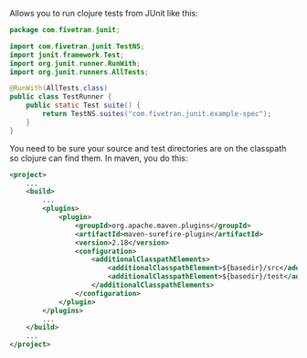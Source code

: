 Allows you to run clojure tests from JUnit like this:

```java
package com.fivetran.junit;

import com.fivetran.junit.TestNS;
import junit.framework.Test;
import org.junit.runner.RunWith;
import org.junit.runners.AllTests;

@RunWith(AllTests.class)
public class TestRunner {
    public static Test suite() {
        return TestNS.suites("com.fivetran.junit.example-spec");
    }
}
```

You need to be sure your source and test directories are on the classpath so clojure can find them.
In maven, you do this:

```xml
<project>
    ...
    <build>
        ...
        <plugins>
            <plugin>
                <groupId>org.apache.maven.plugins</groupId>
                <artifactId>maven-surefire-plugin</artifactId>
                <version>2.18</version>
                <configuration>
                    <additionalClasspathElements>
                        <additionalClasspathElement>${basedir}/src</additionalClasspathElement>
                        <additionalClasspathElement>${basedir}/test</additionalClasspathElement>
                    </additionalClasspathElements>
                </configuration>
            </plugin>
        </plugins>
        ...
    </build>
    ...
</project>
```